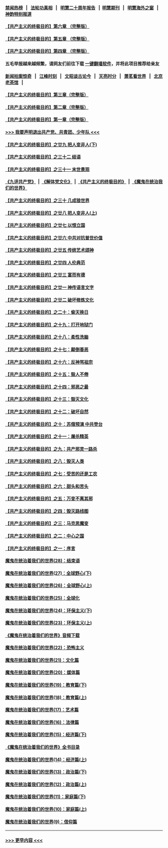 #### [禁闻热榜](热点新闻.md?=0)  &nbsp;&nbsp;|&nbsp;&nbsp; [法轮功真相](https://github.com/gfw-breaker/truth/blob/master/README.md?=0) &nbsp;&nbsp;|&nbsp;&nbsp; [明慧二十周年报告](https://github.com/gfw-breaker/mh-reports/blob/master/README.md?=0) &nbsp;&nbsp;|&nbsp;&nbsp;[明慧期刊](https://github.com/gfw-breaker/mh-qikan) &nbsp;&nbsp;|&nbsp;&nbsp; [明慧海外之窗](https://github.com/gfw-breaker/mh-news/blob/master/README.md?=0) &nbsp;&nbsp;|&nbsp;&nbsp; [神韵特别报道](https://github.com/gfw-breaker/mh-news/blob/master/shenyun.md?=0)
#### [【共产主义的终极目的】第六章 （完整版）](../pages/nsc422/n11428913.md?t=02272231) 
#### [【共产主义的终极目的】第五章 （完整版）](../pages/nsc422/n11428912.md?t=02272231) 
#### [【共产主义的终极目的】第四章 （完整版）](../pages/nsc422/n11428907.md?t=02272231) 
#### 五毛举报越来越频繁，请网友们前往下载 [一键翻墙软件](https://github.com/gfw-breaker/ssr-accounts)，并将此项目推荐给亲友
#### [新闻拍案惊奇](https://github.com/gfw-breaker/banned-news/blob/master/pages/link4.md) &nbsp;&nbsp;|&nbsp;&nbsp; [江峰时刻](https://github.com/gfw-breaker/banned-news/blob/master/pages/link4.md) &nbsp;&nbsp;|&nbsp;&nbsp; [文昭谈古论今](https://github.com/gfw-breaker/banned-news/blob/master/pages/link4.md) &nbsp;&nbsp;|&nbsp;&nbsp; [天亮时分](https://github.com/gfw-breaker/banned-news/blob/master/pages/link4.md) &nbsp;&nbsp;|&nbsp;&nbsp; [萧茗看世界](https://github.com/gfw-breaker/banned-news/blob/master/pages/link4.md) &nbsp;&nbsp;|&nbsp;&nbsp; [北京老茶馆](https://github.com/gfw-breaker/banned-news/blob/master/pages/link4.md) &nbsp;&nbsp;|&nbsp;&nbsp; 
#### [【共产主义的终极目的】第三章（完整版）](../pages/nsc422/n11428848.md?t=02272231) 
#### [【共产主义的终极目的】第二章（完整版）](../pages/nsc422/n11428831.md?t=02272231) 
#### [【共产主义的终极目的】第一章（完整版）](../pages/nsc422/n11417651.md?t=02272231) 
#### [>>> 我要声明退出共产党、共青团、少年队 <<<](https://github.com/begood0513/goodnews/blob/master/quit/letter.md) 
#### [【共产主义的终极目的】之廿九 把人变非人(下)](../pages/nsc422/n11344140.md?t=02272231) 
#### [【共产主义的终极目的】之三十二 结语](../pages/nsc422/n11360535.md?t=02272231) 
#### [【共产主义的终极目的】之三十一 末世景观](../pages/nsc422/n11351129.md?t=02272231) 
#### [《九评共产党》](https://github.com/begood0513/9ping.md/blob/master/README.md) &nbsp;|&nbsp; [《解体党文化》](../../../../jtdwh.md/blob/master/README.md)  &nbsp;|&nbsp; [《共产主义的终极目的》](../../../../gczydzjmd.md/blob/master/README.md) &nbsp;|&nbsp; [《魔鬼在统治我们的世界》](../../../../mgztzwmdsj.md/blob/master/README.md) 
#### [【共产主义的终极目的】之三十 几成狼世界](../pages/nsc422/n11348280.md?t=02272231) 
#### [【共产主义的终极目的】之廿八 把人变非人(上)](../pages/nsc422/n11340492.md?t=02272231) 
#### [【共产主义的终极目的】之廿七 以恨立国](../pages/nsc422/n11336944.md?t=02272231) 
#### [【共产主义的终极目的】之廿六 中共对抗普世价值](../pages/nsc422/n11324785.md?t=02272231) 
#### [【共产主义的终极目的】之廿五 传统艺术颂神](../pages/nsc422/n11296396.md?t=02272231) 
#### [【共产主义的终极目的】之廿四 人伦典范](../pages/nsc422/n11296397.md?t=02272231) 
#### [【共产主义的终极目的】之廿三 富而有德](../pages/nsc422/n11283598.md?t=02272231) 
#### [【共产主义的终极目的】之廿一 神传语言文字](../pages/nsc422/n11263265.md?t=02272231) 
#### [【共产主义的终极目的】之廿二 破坏修炼文化](../pages/nsc422/n11245728.md?t=02272231) 
#### [【共产主义的终极目的】之二十：偷天换日](../pages/nsc422/n11238846.md?t=02272231) 
#### [【共产主义的终极目的】之十九：打开地狱门](../pages/nsc422/n11206376.md?t=02272231) 
#### [【共产主义的终极目的】之十八：柔性洗脑](../pages/nsc422/n11199994.md?t=02272231) 
#### [【共产主义的终极目的】之十七：颠倒善恶](../pages/nsc422/n11179782.md?t=02272231) 
#### [【共产主义的终极目的】之十六：反神骂祖宗](../pages/nsc422/n11166798.md?t=02272231) 
#### [【共产主义的终极目的】之十五：毁人不倦](../pages/nsc422/n11166792.md?t=02272231) 
#### [【共产主义的终极目的】之十四：邪恶之最](../pages/nsc422/n11150249.md?t=02272231) 
#### [【共产主义的终极目的】之十三：毁灭文化](../pages/nsc422/n11135227.md?t=02272231) 
#### [【共产主义的终极目的】之十二：破坏自然](../pages/nsc422/n11135214.md?t=02272231) 
#### [【共产主义的终极目的】之十：苏俄预演 中共登台](../pages/nsc422/n11118424.md?t=02272231) 
#### [【共产主义的终极目的】之十一：屠杀精英](../pages/nsc422/n11118442.md?t=02272231) 
#### [【共产主义的终极目的】之九：共产邪灵一路杀](../pages/nsc422/n11114139.md?t=02272231) 
#### [【共产主义的终极目的】之八：毁灭人类](../pages/nsc422/n11108503.md?t=02272231) 
#### [【共产主义的终极目的】之七：受苦的还是工农](../pages/nsc422/n11101809.md?t=02272231) 
#### [【共产主义的终极目的】之六：甜头和苦头](../pages/nsc422/n11096971.md?t=02272231) 
#### [【共产主义的终极目的】之五：万变不离其邪](../pages/nsc422/n11091285.md?t=02272231) 
#### [【共产主义的终极目的】之四：毁灭路线图](../pages/nsc422/n11086284.md?t=02272231) 
#### [【共产主义的终极目的】之三：马克思魔变](../pages/nsc422/n11061941.md?t=02272231) 
#### [【共产主义的终极目的】之二：中心之国](../pages/nsc422/n11047728.md?t=02272231) 
#### [【共产主义的终极目的】之一：序言](../pages/nsc422/n11086077.md?t=02272231) 
#### [魔鬼在统治着我们的世界(28)：结束语](../pages/nsc422/n10936246.md?t=02272231) 
#### [魔鬼在统治着我们的世界(27)：全球野心(下)](../pages/nsc422/n10928319.md?t=02272231) 
#### [魔鬼在统治着我们的世界(26)：全球野心(上)](../pages/nsc422/n10900318.md?t=02272231) 
#### [魔鬼在统治着我们的世界(25)：全球化](../pages/nsc422/n10788205.md?t=02272231) 
#### [魔鬼在统治着我们的世界(24)：环保主义(下)](../pages/nsc422/n10695307.md?t=02272231) 
#### [魔鬼在统治着我们的世界(23)：环保主义(上)](../pages/nsc422/n10688613.md?t=02272231) 
#### [《魔鬼在统治着我们的世界》音频下载](../pages/nsc422/n10635553.md?t=02272231) 
#### [魔鬼在统治着我们的世界(22)：恐怖主义](../pages/nsc422/n10614727.md?t=02272231) 
#### [魔鬼在统治着我们的世界(21)：文化篇](../pages/nsc422/n10597706.md?t=02272231) 
#### [魔鬼在统治着我们的世界(20)：媒体篇](../pages/nsc422/n10586579.md?t=02272231) 
#### [魔鬼在统治着我们的世界(19)：教育篇(下)](../pages/nsc422/n10564808.md?t=02272231) 
#### [魔鬼在统治着我们的世界(18)：教育篇(上)](../pages/nsc422/n10526970.md?t=02272231) 
#### [魔鬼在统治着我们的世界(17)：艺术篇](../pages/nsc422/n10499093.md?t=02272231) 
#### [魔鬼在统治着我们的世界(16)：法律篇](../pages/nsc422/n10485969.md?t=02272231) 
#### [魔鬼在统治着我们的世界(15)：经济篇(下)](../pages/nsc422/n10469975.md?t=02272231) 
#### [《魔鬼在统治着我们的世界》全书目录](../pages/nsc422/n10464261.md?t=02272231) 
#### [魔鬼在统治着我们的世界(14)：经济篇(上)](../pages/nsc422/n10457370.md?t=02272231) 
#### [魔鬼在统治着我们的世界(13)：政治篇(下)](../pages/nsc422/n10448270.md?t=02272231) 
#### [魔鬼在统治着我们的世界(12)：政治篇(上)](../pages/nsc422/n10444576.md?t=02272231) 
#### [魔鬼在统治着我们的世界(11)：家庭篇(下)](../pages/nsc422/n10440961.md?t=02272231) 
#### [魔鬼在统治着我们的世界(10)：家庭篇(上)](../pages/nsc422/n10435448.md?t=02272231) 
#### [魔鬼在统治着我们的世界(9)：信仰篇](../pages/nsc422/n10432159.md?t=02272231) 

----
#### [ >>> 更早内容 <<< ](../indexes/nsc422-earlier.md)
